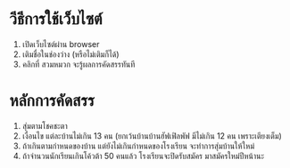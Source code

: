 # วีธีการใช้เว็บไซต์
1. เปิดเว็บไซต์ผ่าน browser
2. เติมชื่อในช่องว่าง (หรือไม่เติมก็ได้) 
3. คลิกที่ สวมหมวก จะรู้ผลการคัดสรรทันที

# หลักการคัดสรร
1. สุ่มตามโชคชะตา
2. เงื่อนไข แต่ละบ้านไม่เกิน 13 คน (ยกเว้นบ้านบ้านฮัฟเฟิลพัฟ มีไม่เกิน 12 คน เพราะเตียงเต็ม) 
3. ถ้าเกินตามกำหนดของบ้าน แต่ยังไม่เกินกำหนดของโรงเรียน จะทำการสุ่มบ้านให้ใหม่
4. ถ้าจำนวนนักเรียนเกินโค้วต้า 50 คนแล้ว โรงเรียนจะปิดรับสมัคร มาสมัครใหม่ปีหน้านะ

